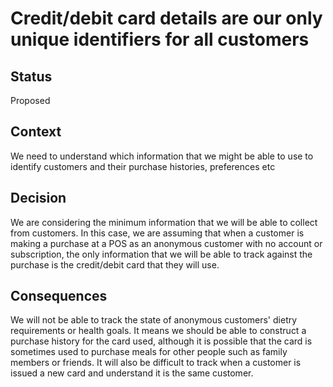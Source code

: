 # Credit/debit card details are our only unique identifiers for all customers

## Status
Proposed

## Context
We need to understand which information that we might be able to use to identify customers and their purchase histories, preferences etc

## Decision
We are considering the minimum information that we will be able to collect from customers. In this case, we are assuming that when a customer is making a purchase at a POS as an anonymous customer with no account or subscription, the only information that we will be able to track against the purchase is the credit/debit card that they will use.

## Consequences
We will not be able to track the state of anonymous customers' dietry requirements or health goals. It means we should be able to construct a purchase history for the card used, although it is possible that the card is sometimes used to purchase meals for other people such as family members or friends.  It will also be difficult to track when a customer is issued a new card and understand it is the same customer.